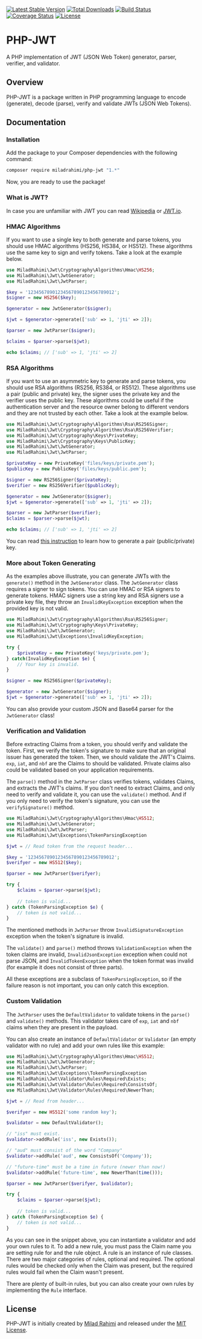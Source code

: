 [![Latest Stable Version](https://poser.pugx.org/miladrahimi/php-jwt/v/stable)](https://packagist.org/packages/miladrahimi/php-jwt)
[![Total Downloads](https://poser.pugx.org/miladrahimi/php-jwt/downloads)](https://packagist.org/packages/miladrahimi/php-jwt)
[![Build Status](https://travis-ci.org/miladrahimi/php-jwt.svg?branch=master)](https://travis-ci.org/miladrahimi/php-jwt)
[![Coverage Status](https://coveralls.io/repos/github/miladrahimi/php-jwt/badge.svg?branch=master)](https://coveralls.io/github/miladrahimi/php-jwt?branch=master)
[![License](https://poser.pugx.org/miladrahimi/php-jwt/license)](https://packagist.org/packages/miladrahimi/php-jwt)

# PHP-JWT

A PHP implementation of JWT (JSON Web Token) generator, parser, verifier, and validator.

## Overview

PHP-JWT is a package written in PHP programming language to encode (generate), decode (parse), verify and validate JWTs 
(JSON Web Tokens).

## Documentation

### Installation

Add the package to your Composer dependencies with the following command:

```bash
composer require miladrahimi/php-jwt "1.*"
```

Now, you are ready to use the package!

### What is JWT?

In case you are unfamiliar with JWT you can read [Wikipedia](https://en.wikipedia.org/wiki/JSON_Web_Token) or 
[JWT.io](https://jwt.io).

### HMAC Algorithms

If you want to use a single key to both generate and parse tokens, you should use HMAC algorithms (HS256, HS384, or HS512). These algorithms use the same key to sign and verify tokens. Take a look at the example below.

```php
use MiladRahimi\Jwt\Cryptography\Algorithms\Hmac\HS256;
use MiladRahimi\Jwt\JwtGenerator;
use MiladRahimi\Jwt\JwtParser;

$key = '12345678901234567890123456789012';
$signer = new HS256($key);

$generator = new JwtGenerator($signer);

$jwt = $generator->generate(['sub' => 1, 'jti' => 2]);

$parser = new JwtParser($signer);

$claims = $parser->parse($jwt);

echo $claims; // ['sub' => 1, 'jti' => 2]
```

### RSA Algorithms

If you want to use an asymmetric key to generate and parse tokens,
you should use RSA algorithms (RS256, RS384, or RS512).
These algorithms use a pair (public and private) key,
the signer uses the private key and the verifier uses the public key.
These algorithms could be useful if the authentication server and the resource owner belong to different vendors and
they are not trusted by each other.
Take a look at the example below.

```php
use MiladRahimi\Jwt\Cryptography\Algorithms\Rsa\RS256Signer;
use MiladRahimi\Jwt\Cryptography\Algorithms\Rsa\RS256Verifier;
use MiladRahimi\Jwt\Cryptography\Keys\PrivateKey;
use MiladRahimi\Jwt\Cryptography\Keys\PublicKey;
use MiladRahimi\Jwt\JwtGenerator;
use MiladRahimi\Jwt\JwtParser;

$privateKey = new PrivateKey('files/keys/private.pem');
$publicKey = new PublicKey('files/keys/public.pem');

$signer = new RS256Signer($privateKey);
$verifier = new RS256Verifier($publicKey);

$generator = new JwtGenerator($signer);
$jwt = $generator->generate(['sub' => 1, 'jti' => 2]);

$parser = new JwtParser($verifier);
$claims = $parser->parse($jwt);

echo $claims; // ['sub' => 1, 'jti' => 2]
```

You can read [this instruction](https://en.wikibooks.org/wiki/Cryptography/Generate_a_keypair_using_OpenSSL) to learn how to generate a pair (public/private) key.

### More about Token Generating

As the examples above illustrate, you can generate JWTs with the `generate()` method in the `JwtGenerator` class.
The `JwtGenerator` class requires a signer to sign tokens. You can use HMAC or RSA signers to generate tokens.
HMAC signers use a string key and RSA signers use a private key file,
they throw an `InvalidKeyException` exception when the provided key is not valid.

```php
use MiladRahimi\Jwt\Cryptography\Algorithms\Rsa\RS256Signer;
use MiladRahimi\Jwt\Cryptography\Keys\PrivateKey;
use MiladRahimi\Jwt\JwtGenerator;
use MiladRahimi\Jwt\Exceptions\InvalidKeyException;

try {
    $privateKey = new PrivateKey('keys/private.pem');
} catch(InvalidKeyException $e) {
    // Your key is invalid.
}

$signer = new RS256Signer($privateKey);

$generator = new JwtGenerator($signer);
$jwt = $generator->generate(['sub' => 1, 'jti' => 2]);
```

You can also provide your custom JSON and Base64 parser for the `JwtGenerator` class!

### Verification and Validation

Before extracting Claims from a token, you should verify and validate the token. First, we verify the token's signature to make sure that an original issuer has generated the token. Then, we should validate the JWT's Claims. `exp`, `iat`, and `nbf` are the Claims to should be validated. Private claims also could be validated based on your application requirements.

The `parse()` method in the `JwtParser` class verifies tokens, validates Claims, and extracts the JWT's claims.
If you don't need to extract Claims, and only need to verify and validate it, you can use the `validate()` method.
And if you only need to verify the token's signature, you can use the `verifySignature()` method.

```php
use MiladRahimi\Jwt\Cryptography\Algorithms\Hmac\HS512;
use MiladRahimi\Jwt\JwtGenerator;
use MiladRahimi\Jwt\JwtParser;
use MiladRahimi\Jwt\Exceptions\TokenParsingException

$jwt = // Read token from the request header...

$key = '12345678901234567890123456789012';
$verifyer = new HS512($key);

$parser = new JwtParser($verifyer);

try {
    $claims = $parser->parse($jwt);
    
    // token is valid...
} catch (TokenParsingException $e) {
    // token is not valid...
}
```

The mentioned methods in `JwtParser` throw `InvalidSignatureException` exception when the token's signature is invalid.

The `validate()` and `parse()` method throws `ValidationException` when the token claims are invalid, `InvalidJsonException` exception when could not parse JSON, and `InvalidTokenException` when the token format was invalid (for example it does not consist of three parts).

All these exceptions are a subclass of  `TokenParsingException`, so if the failure reason is not important, you can only catch this exception.

### Custom Validation

The `JwtParser` uses the `DefaultValidator` to validate tokens in the `parse()` and `validate()` methods. This validator takes care of `exp`, `iat` and `nbf` claims when they are present in the payload.

You can also create an instance of `DefaultValidator` or `Validator` (an empty validator with no rule) and add your own rules like this example:

```php
use MiladRahimi\Jwt\Cryptography\Algorithms\Hmac\HS512;
use MiladRahimi\Jwt\JwtGenerator;
use MiladRahimi\Jwt\JwtParser;
use MiladRahimi\Jwt\Exceptions\TokenParsingException
use MiladRahimi\Jwt\Validator\Rules\Required\Exists;
use MiladRahimi\Jwt\Validator\Rules\Required\ConsistsOf;
use MiladRahimi\Jwt\Validator\Rules\Required\NewerThan;

$jwt = // Read from header...

$verifyer = new HS512('some random key');

$validator = new DefaultValidator();

// "iss" must exist.
$validator->addRule('iss', new Exists());

// "aud" must consist of the word "Company"
$validator->addRule('aud', new ConsistsOf('Company'));

// "future-time" must be a time in future (newer than now!)
$validator->addRule('future-time', new NewerThan(time()));

$parser = new JwtParser($verifyer, $validator);

try {
    $claims = $parser->parse($jwt);
    
    // token is valid...
} catch (TokenParsingException $e) {
    // token is not valid...
}
```

As you can see in the snippet above, you can instantiate a validator and add your own rules to it.
To add a new rule, you must pass the Claim name you are setting rule for and the rule object.
A rule is an instance of rule classes. There are two major categories of rules, optional and required.
The optional rules would be checked only when the Claim was present, but the required rules would fail when the Claim wasn't present.

There are plenty of built-in rules, but you can also create your own rules by implementing the `Rule` interface.

## License
PHP-JWT is initially created by [Milad Rahimi](http://miladrahimi.com)
and released under the [MIT License](http://opensource.org/licenses/mit-license.php).
